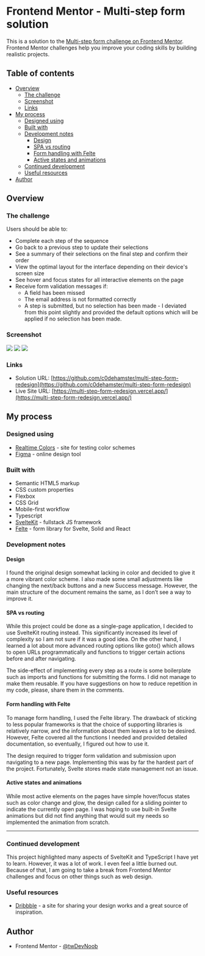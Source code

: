 # Frontend Mentor - Multi-step form solution

This is a solution to the [Multi-step form challenge on Frontend Mentor](https://www.frontendmentor.io/challenges/multistep-form-YVAnSdqQBJ). Frontend Mentor challenges help you improve your coding skills by building realistic projects. 

## Table of contents

- [Overview](#overview)
  - [The challenge](#the-challenge)
  - [Screenshot](#screenshot)
  - [Links](#links)
- [My process](#my-process)
  - [Designed using](#designed-using)
  - [Built with](#built-with)
  - [Development notes](#development-notes)
    - [Design](#design)
    - [SPA vs routing](#spa-vs-routing)
    - [Form handling with Felte](#form-handling-with-felte)
    - [Active states and animations](#active-states-and-animations)
  - [Continued development](#continued-development)
  - [Useful resources](#useful-resources)
- [Author](#author)

## Overview

### The challenge

Users should be able to:

- Complete each step of the sequence
- Go back to a previous step to update their selections
- See a summary of their selections on the final step and confirm their order
- View the optimal layout for the interface depending on their device's screen size
- See hover and focus states for all interactive elements on the page
- Receive form validation messages if:
  - A field has been missed
  - The email address is not formatted correctly
  - A step is submitted, but no selection has been made - I deviated from this point slightly and provided the default options which will be applied if no selection has been made.

### Screenshot

![](./src/lib/images/screenshot-mobile.png)
![](./src/lib/images/screenshot-tablet.png)
![](./src/lib/images/screenshot-desktop.png)


### Links

- Solution URL: [https://github.com/c0dehamster/multi-step-form-redesign](https://github.com/c0dehamster/multi-step-form-redesign)
- Live Site URL: [https://multi-step-form-redesign.vercel.app/](https://multi-step-form-redesign.vercel.app/)

## My process

### Designed using

- [Realtime Colors](https://www.realtimecolors.com/) - site for testing color schemes
- [Figma](https://www.figma.com/) - online design tool

### Built with

- Semantic HTML5 markup
- CSS custom properties
- Flexbox
- CSS Grid
- Mobile-first workflow
- Typescript
- [SvelteKit](https://kit.svelte.dev/) - fullstack JS framework
- [Felte](https://felte.dev/) -  form library for Svelte, Solid and React


### Development notes

#### Design

I found the original design somewhat lacking in color and decided to give it a more vibrant color scheme. I also made some small adjustments like changing the next/back buttons and a new Success message. However, the main structure of the document remains the same, as I don’t see a way to improve it.

#### SPA vs routing

While this project could be done as a single-page application, I decided to use SvelteKit routing instead. This significantly increased its level of complexity so I am not sure if it was a good idea. On the other hand, I learned a lot about more advanced routing options like goto() which allows to open URLs programmatically and functions to trigger certain actions before and after navigating.

The side-effect of implementing every step as a route is some boilerplate such as imports and functions for submitting the forms. I did not manage to make them reusable. If you have suggestions on how to reduce repetition in my code, please, share them in the comments.

#### Form handling with Felte

To manage form handling, I used the Felte library. The drawback of sticking to less popular frameworks is that the choice of supporting libraries is relatively narrow, and the information about them leaves a lot to be desired. However, Felte covered all the functions I needed and provided detailed documentation, so eventually, I figured out how to use it.

The design required to trigger form validation and submission upon navigating to a new page. Implementing this was by far the hardest part of the project. Fortunately, Svelte stores made state management not an issue.

#### Active states and animations

While most active elements on the pages have simple hover/focus states such as color change and glow, the design called for a sliding pointer to indicate the currently open page. I was hoping to use built-in Svelte animations but did not find anything that would suit my needs so implemented the animation from scratch.

***

### Continued development

This project highlighted many aspects of SvelteKit and TypeScript I have yet to learn. However, it was a lot of work. I even feel a little burned out. Because of that, I am going to take a break from Frontend Mentor challenges and focus on other things such as web design.

### Useful resources

- [Dribbble](https://dribbble.com/) - a site for sharing your design works and a great source of inspiration.

## Author

-   Frontend Mentor - [@twDevNoob](https://www.frontendmentor.io/profile/twDevNoob)